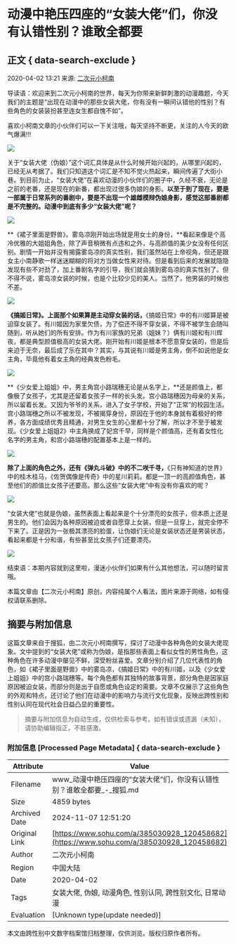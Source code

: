 # 动漫中艳压四座的“女装大佬”们，你没有认错性别？谁敢全都要

## 正文 { data-search-exclude }


2020-04-02 13:21 来源: [二次元小柯南](https://www.sohu.com/a/385030928_120458682?spm=smpc.content-abroad.content.1.1730983795664oBC9Ck8)

导读语：欢迎来到二次元小柯南的世界，每天为你带来新鲜刺激的动漫趣题，今天我们的主题是“出现在动漫中的那些女装大佬，你有没有一瞬间认错他的性别？有些角色的女装装扮甚至连女生都自愧不如”。

喜欢小柯南文章的小伙伴们可以一下关注哦，每天坚持不断更，关注的人今天的欧气爆满!!!

![](http://5b0988e595225.cdn.sohucs.com/images/20200402/f05770baae034eb4924e5c0f3f84eadf.png)

关于“女装大佬（伪娘）”这个词汇具体是从什么时候开始兴起的，从哪里兴起的，已经无从考据了。我们只知道这个词汇是不知不觉火热起来，瞬间传遍了大街小巷。到目前为止，“女装大佬”在喜欢动漫的小伙伴们的圈子中，久经不衰，无论是之前的老番，还是现在的新番，都出现过很多伪娘的身影。**以至于到了现在，要是一部属于日常系列的番剧中，要是不出现一个雄雌模辩伪娘身影，感觉这部番剧都是不完整的。动漫中到底有多少“女装大佬”呢？**

![](http://5b0988e595225.cdn.sohucs.com/images/20200402/a42963ca79b44289953ad3c2be82d707.png)

**《裙子里面是野兽》。雾岛凉刚开始出场就是用女士的身份，**看起来像是个高冷优雅的大姐姐角色，除了声音稍微有点违和之外，与高颜值的美少女没有任何区别。剧情一开始并没有揭露雾岛凉的真实性别，我们虽然站在上帝视角，但还是跟女主小南静歌一样迷迷糊糊的将对方当做女性来对待。但是看到后来的发展就隐隐发现有些不对劲了，加上番剧名字的引导，我们就会猜到雾岛凉的真实性别了。但不得不说，雾岛凉女装的时候，也是个比较少见的美人。当然了，他男装的时候也不差。

![](http://5b0988e595225.cdn.sohucs.com/images/20200402/5382909dee4d40fc9facb0f5d051ce47.png)

**《搞姬日常》。上面那个如果算是主动穿女装的话，**《搞姬日常》中的有川姬算是被迫穿女装了。有川姬因为家里欠债，为了偿还不得不穿女装，不得不被学生会随叫随到，听从她们的所有安排。作为有川家族的兄弟（姐妹？）俩有川姬和有川辉夜，都是典型颜值极高的女装大佬。刚开始有川姬是根本不愿意穿女装的，但是后来迫于无奈，最后成了乐在其中？其实，与其说有川姬是男主角，倒不如说他是女主角，毕竟他有着女主角的经典发色粉毛。

![](http://5b0988e595225.cdn.sohucs.com/images/20200402/9f83bb3038e24429a06c629d2b0ff067.png)

**《少女爱上姐姐》中，男主角宫小路瑞穗无论是从名字上，**还是颜值上，都像极了女孩子，尤其是还留着女孩子一样的长头发。宫小路瑞穗因为母亲的关系，所以留着长发。又因为爷爷的关系，进入了女子学校，开始了“正常”的校园生活。宫小路瑞穗之所以不被发现，不被揭穿身份，原因在于他的本身就有着极好的修养，各方面成绩优秀且精通，对男生女生的心里都十分了解，所以才不至于被发现。《少女爱上姐姐2》中主角换成了妃宫千早，同样是个颜值高，还有着女性化名字的男主角，和宫小路瑞穗的配置基本上是一样的。

![](http://5b0988e595225.cdn.sohucs.com/images/20200402/101b501542da4ce88f5ca517a48f3d0f.png)

**除了上面的角色之外，还有《弹丸斗破》中的不二咲千寻，**《只有神知道的世界》中的桂木桂马，《佐贺偶像是传奇》中的星川莉莉。都是一顶一的高颜值角色，甚至他们的颜值比女孩子还要高。那么这些“女装大佬”中有没有你喜欢的呢？

![](http://5b0988e595225.cdn.sohucs.com/images/20200402/fe459dcc50f54d15944cecd371664c50.png)

“女装大佬”也就是伪娘，虽然表面上看起来是个十分漂亮的女孩子，但本质上还是男生的。他们会因为各种原因被迫或者自愿穿上女装，但是一旦穿上，就完全停不下来了。正是因为一张极其漂亮的脸蛋，让伪娘们无论是女装状态还是男装状态，看起来都是十分和谐，有些甚至比女孩子们还要漂亮。

![](http://5b0988e595225.cdn.sohucs.com/images/20200402/71575ca39f824b308aed7e998e6d67b3.png)

结束语：本期内容就到这里啦，漫迷小伙伴们如果有什么其他想法，可以随时留言哦。

本篇文章由【二次元小柯南】原创，内容纯属个人看法，图片来源于网络，如有侵权请联系删除。
<!-- tcd_original_link https://www.sohu.com/a/385030928_120458682 -->
## 摘要与附加信息

<!-- tcd_abstract -->
这篇文章来自于搜狐，由二次元小柯南撰写，探讨了动漫中各种角色的女装大佬现象。文中提到的“女装大佬”或称为伪娘，是指那些表面上看似女性的男性角色，这种角色在许多动漫中屡见不鲜，深受粉丝喜爱。文章分别介绍了几位代表性的角色，如《裙子里面是野兽》中的雾岛凉，《搞姬日常》中的有川姬，以及《少女爱上姐姐》中的宫小路瑞穗等。每个角色都有其独特的故事背景，部分角色是因家庭原因被迫女装，而部分则是出于自愿或角色设定的需要。文章不仅展示了这些角色的外观和特点，还讨论了他们在动漫中的影响力与流行文化现象，反映出跨性别和性别认同在现代社会日益凸显的重要性。
<!-- tcd_abstract_end -->

> 摘要与附加信息为自动生成，仅供检索与参考。如有错误或遗漏（未知），请协助编辑指正，不胜感激。

### 附加信息 [Processed Page Metadata] { data-search-exclude }

| Attribute       | Value                                  |
|-----------------|----------------------------------------|
| Filename        | www_动漫中艳压四座的“女装大佬”们，你没有认错性别？谁敢全都要_-_搜狐.md                             |
| Size            | 4859 bytes                           |
| Archived Date   | 2024-11-07 12:51:20                             |
| Original Link   | [https://www.sohu.com/a/385030928_120458682](https://www.sohu.com/a/385030928_120458682)                       |
| Author          | 二次元小柯南                               |
| Region          | 中国大陆                               |
| Date            | 2020-04-02                                 |
| Tags            | 女装大佬, 伪娘, 动漫角色, 性别认同, 跨性别文化, 日常动漫                                 |
| Evaluation            | [Unknown type(update needed)]                                 |
<!-- tcd_table_end -->

本文由跨性别中文数字档案馆归档整理，仅供浏览。版权归原作者所有。
